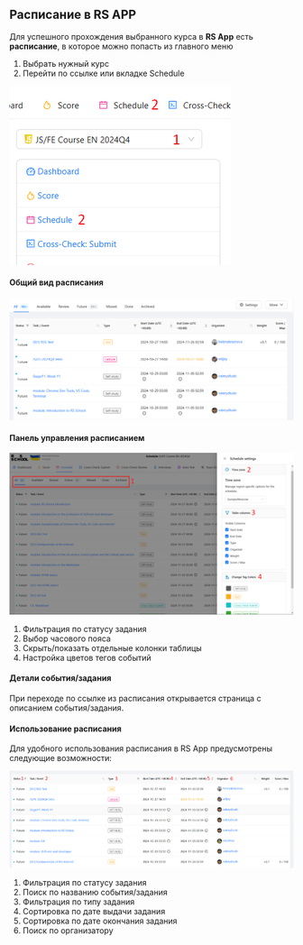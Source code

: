 ## Расписание в RS APP

Для успешного прохождения выбранного курса в **RS App** есть **расписание**, в которое можно попасть из главного меню

1. Выбрать нужный курс
2. Перейти по ссылке или вкладке Schedule

![schedule](images/schedule-1.png)

#### Общий вид расписания

![schedule view](images/schedule-2.png)

#### Панель управления расписанием

![schedule control panel](images/schedule-3.png)

1. Фильтрация по статусу задания
2. Выбор часового пояса
3. Скрыть/показать отдельные колонки таблицы
4. Настройка цветов тегов событий

#### Детали события/задания

При переходе по ссылке из расписания открывается страница с описанием события/задания.

#### Использование расписания

Для удобного использования расписания в RS App предусмотрены следующие возможности:

![schedule control panel](images/schedule-4.png)

1. Фильтрация по статусу задания
2. Поиск по названию события/задания
3. Фильтрация по типу задания
4. Сортировка по дате выдачи задания
5. Сортировка по дате окончания задания
6. Поиск по организатору

<!-- TBD: check later -->

<!-- ### Дополнительные возможности расписания для администрации

Для максимального удобства работы с расписанием предусмотрены следующие возможности редактирования расписания:

1. Расширенная панель управления

![schedule control panel admin](images/schedule-6.png)

    **1** - Кнопка экспорта расписания курса в файл csv для редактирования целого курса
    **2** - Кнопка импорта расписания курса из файла csv (добавляются новые или обновляются существующие события/задания)
    **3** - Кнопка добавления единичного события/задания

2. Быстрое редактирование для вида **Table**

![schedule table edit](images/schedule-7.png)
![schedule table edit](images/schedule-9.png)

3. Добавление нового события/задания

![add new entity](images/schedule-8.png)

4. Редактирование события/задания также доступно на странице деталей события/задания

![edit entity](images/schedule-10.png)

#### Некоторые особенности заполнения расписания

- Основные поля в событиях/заданиях изменяются сразу **во всех курсах**. Например, **Name**, **Type**, **Url**.

- Поле **Special** позволяет дополнительно уточнить тип события/задания. Например, сделать его опциональным с помощью тега _optional_. Допустимо добавлять теги не только из предусмотренного списка. -->
